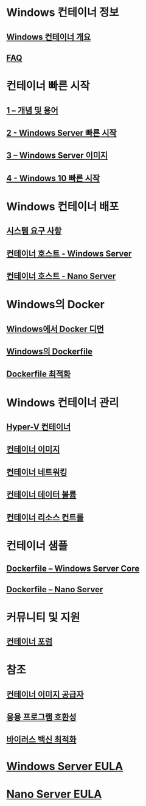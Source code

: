 # Windows 컨테이너 정보
## [Windows 컨테이너 개요](about/about_overview.md)
## [FAQ](about/faq.md)

# 컨테이너 빠른 시작
## [1 – 개념 및 용어](quick_start/quick_start.md)
## [2 - Windows Server 빠른 시작](quick_start/quick_start_windows_server.md)
## [3 – Windows Server 이미지](quick_start/quick_start_images.md)
## [4 - Windows 10 빠른 시작](quick_start/quick_start_windows_10.md)

# Windows 컨테이너 배포
## [시스템 요구 사항](deployment/system_requirements.md)
## [컨테이너 호스트 - Windows Server](deployment/deployment.md)
## [컨테이너 호스트 - Nano Server](deployment/deployment_nano.md)

# Windows의 Docker
## [Windows에서 Docker 디먼](docker/configure_docker_daemon.md)
## [Windows의 Dockerfile](docker/manage_windows_dockerfile.md)
## [Dockerfile 최적화](docker/optimize_windows_dockerfile.md)

# Windows 컨테이너 관리
## [Hyper-V 컨테이너](management/hyperv_container.md)
## [컨테이너 이미지](management/manage_images.md)
## [컨테이너 네트워킹](management/container_networking.md)
## [컨테이너 데이터 볼륨](management/manage_data.md)
## [컨테이너 리소스 컨트롤](management/manage_resources.md)

# 컨테이너 샘플
## [Dockerfile – Windows Server Core](https://github.com/Microsoft/Virtualization-Documentation/tree/master/windows-container-samples/windowsservercore)
## [Dockerfile – Nano Server](https://github.com/Microsoft/Virtualization-Documentation/tree/master/windows-container-samples/nanoserver)

# 커뮤니티 및 지원
## [컨테이너 포럼](https://social.msdn.microsoft.com/Forums/en-US/home?forum=windowscontainers)

# 참조
## [컨테이너 이미지 공급자](https://github.com/PowerShell/ContainerProvider)
## [응용 프로그램 호환성](reference/app_compat.md)
## [바이러스 백신 최적화](https://msdn.microsoft.com/en-us/windows/hardware/drivers/ifs/anti-virus-optimization-for-windows-containers)
# [Windows Server EULA](EULA.md)
# [Nano Server EULA](Nano_EULA.md)



<!--HONumber=Jun16_HO5-->


